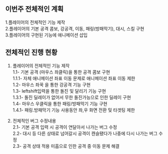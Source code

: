 이번주 전체적인 계획
-
1.플레이어의 전체적인 기능 제작\
2.플레이어의 기본 공격 콤보, 강공격, 이동, 패링(방패막기), 대시, 스킬 구현\
3.플레이어의 구현된 기능에 애니메이션 삽입

전체적인 진행 현황
-
1. 플레이어의 전체적인 기능 제작\
  1.1- 기본 공격 (마우스 좌클릭)을 통한 공격 콤보 구현\
    1.1.1- 자체 애니메이션 좌표 이동 문제로 애니메이션 좌표 이동 제한 \
  1.2- 마우스 좌꾹 을 통한 강공격 기능 구현\
  1.3- leftshift입력을 통한 돌진 및 달리기 기능 구현\
    1.3.1- 돌진 딜레이가 없어서 무한 돌진가능으로 인한 딜레이 구현\
  1.4- 마우스 우클릭을 통한 패링/방패막기 기능 구현\
    1.4.1- 패링.방패막기 기능 사용동안 좌,우 화면 전환 및 타겟팅 제한

2. 전체적인 버그 수정내용\
    2.1- 기본 공격 입력 시 공격이 연달아서 나가는 버그 수정\
    2.2- 대시 등 다른 상태로 넘어갈시 공격이 캔슬됐다가 
나중에 다시 나가는 버그 수정\
    2.3- 공격 상태 적용 미흡으로 인한 공격 중 이동 문제 해결
